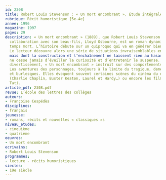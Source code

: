 ```yaml
---
id: 2308
title: Robert Louis Stevenson : « Un mort encombrant ». Étude intégrale  
rubrique: Récit humoristique [5e-4e]
annee: 1996
magazine: 1997
pages: 29
description: « Un mort encombrant » (1889), que Robert Louis Stevenson a écrit en
  collaboration avec son beau-fils, Lloyd Osbourne, est un roman dynamique et sans
  temps mort. L’histoire débute sur un quiproquo qui va en générer bien d’autres.
  Le lecteur découvre alors une série de situations invraisemblables en apparence,
  mais dont la construction et l’enchaînement ne laissent rien au hasard : le roman
  ne cesse jamais d’éveiller la curiosité et d’entretenir le suspense. Au-delà du
  divertissement, « Un mort encombrant » instruit sur des comportements et des coutumes.
  Les aventures des personnages, toujours à la limite du tragique, demeurent comiques
  et burlesques. Elles évoquent souvent certaines scènes du cinéma du début du siècle
  (Charlie Chaplin, Buster Keaton, Laurel et Hardy…) ou encore les films de Jacques
  Tati.
article_pdf: 2308.pdf
revue: L’école des lettres des collèges
auteurs:
- Françoise Cespédès
disciplines:
- français
jeunesse:
- romans, récits et nouvelles « classiques »s
niveau_etudes:
- cinquième
- quatrième
oeuvres:
- Un mort encombrant
ecrivains:
- Robert Louis Stevenson
programmes:
- lecture - récits humoristiques
siecles:
- 19e siècle
---
```

